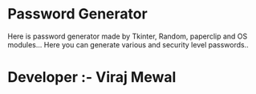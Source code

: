 
# Password Generator

Here is password generator made by Tkinter, Random, paperclip and OS modules...
Here you can generate various and security level passwords..

# Developer :- Viraj Mewal




